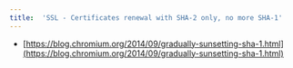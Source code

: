 ```yaml
---
title:	'SSL - Certificates renewal with SHA-2 only, no more SHA-1'
---
```


* [https://blog.chromium.org/2014/09/gradually-sunsetting-sha-1.html](https://blog.chromium.org/2014/09/gradually-sunsetting-sha-1.html)
